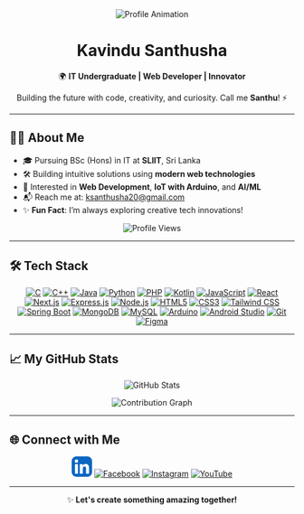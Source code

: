 <div align="center">
  <img src="https://i.giphy.com/media/KzJkzjggfGN5Py6nkT/200.webp" width="100" alt="Profile Animation"/>
  <h1>Kavindu Santhusha</h1>
  <p>🌍 <strong>IT Undergraduate | Web Developer | Innovator</strong></p>
  <p>Building the future with code, creativity, and curiosity. Call me <strong>Santhu</strong>! ⚡</p>
</div>

---

## 👨‍💻 About Me

- 🎓 Pursuing BSc (Hons) in IT at **SLIIT**, Sri Lanka  
- 🛠️ Building intuitive solutions using **modern web technologies**  
- 🤖 Interested in **Web Development**, **IoT with Arduino**, and **AI/ML**  
- 📬 Reach me at: [ksanthusha20@gmail.com](mailto:ksanthusha20@gmail.com)  
- ✨ **Fun Fact**: I’m always exploring creative tech innovations!

<p align="center">
  <img src="https://komarev.com/ghpvc/?username=santhuxx&label=Profile%20Views&color=7C3AED&style=flat" alt="Profile Views"/>
</p>

---

## 🛠️ Tech Stack

<p align="center">
  <a href="https://www.cprogramming.com/" target="_blank"><img src="https://github.com/santhuxx/skill-icons/blob/main/icons/C.svg" alt="C" width="36" height="36"/></a>
  <a href="https://www.w3schools.com/cpp/" target="_blank"><img src="https://github.com/santhuxx/skill-icons/blob/main/icons/CPP.svg" alt="C++" width="36" height="36"/></a>
  <a href="https://www.java.com" target="_blank"><img src="https://github.com/santhuxx/skill-icons/blob/main/icons/Java-Dark.svg" alt="Java" width="36" height="36"/></a>
  <a href="https://www.python.org" target="_blank"><img src="https://github.com/santhuxx/skill-icons/blob/main/icons/Python-Dark.svg" alt="Python" width="36" height="36"/></a>
  <a href="https://www.php.net" target="_blank"><img src="https://github.com/santhuxx/skill-icons/blob/main/icons/PHP-Dark.svg" alt="PHP" width="36" height="36"/></a>
  <a href="https://kotlinlang.org" target="_blank"><img src="https://github.com/santhuxx/skill-icons/blob/main/icons/Kotlin-Dark.svg" alt="Kotlin" width="36" height="36"/></a>
  <a href="https://developer.mozilla.org/en-US/docs/Web/JavaScript" target="_blank"><img src="https://github.com/santhuxx/skill-icons/blob/main/icons/JavaScript.svg" alt="JavaScript" width="36" height="36"/></a>
  <a href="https://reactjs.org/" target="_blank"><img src="https://github.com/santhuxx/skill-icons/blob/main/icons/React-Dark.svg" alt="React" width="36" height="36"/></a>
  <a href="https://nextjs.org/" target="_blank"><img src="https://github.com/santhuxx/skill-icons/blob/main/icons/NextJS-Dark.svg" alt="Next.js" width="36" height="36"/></a>
  <a href="https://expressjs.com" target="_blank"><img src="https://github.com/santhuxx/skill-icons/blob/main/icons/ExpressJS-Dark.svg" alt="Express.js" width="36" height="36"/></a>
  <a href="https://nodejs.org" target="_blank"><img src="https://github.com/santhuxx/skill-icons/blob/main/icons/NodeJS-Dark.svg" alt="Node.js" width="36" height="36"/></a>
  <a href="https://www.w3.org/html/" target="_blank"><img src="https://github.com/santhuxx/skill-icons/blob/main/icons/HTML.svg" alt="HTML5" width="36" height="36"/></a>
  <a href="https://www.w3schools.com/css/" target="_blank"><img src="https://github.com/santhuxx/skill-icons/blob/main/icons/CSS.svg" alt="CSS3" width="36" height="36"/></a>
  <a href="https://tailwindcss.com/" target="_blank"><img src="https://github.com/santhuxx/skill-icons/blob/main/icons/TailwindCSS-Dark.svg" alt="Tailwind CSS" width="36" height="36"/></a>
  <a href="https://spring.io/projects/spring-boot" target="_blank"><img src="https://github.com/santhuxx/skill-icons/blob/main/icons/Spring-Dark.svg" alt="Spring Boot" width="36" height="36"/></a>
  <a href="https://www.mongodb.com/" target="_blank"><img src="https://github.com/santhuxx/skill-icons/blob/main/icons/MongoDB.svg" alt="MongoDB" width="36" height="36"/></a>
  <a href="https://www.mysql.com/" target="_blank"><img src="https://github.com/santhuxx/skill-icons/blob/main/icons/MySQL-Dark.svg" alt="MySQL" width="36" height="36"/></a>
  <a href="https://www.arduino.cc/" target="_blank"><img src="https://github.com/santhuxx/skill-icons/blob/main/icons/Arduino.svg" alt="Arduino" width="36" height="36"/></a>
  <a href="https://developer.android.com" target="_blank"><img src="https://github.com/santhuxx/skill-icons/blob/main/icons/AndroidStudio-Dark.svg" alt="Android Studio" width="36" height="36"/></a>
  <a href="https://git-scm.com/" target="_blank"><img src="https://github.com/santhuxx/skill-icons/blob/main/icons/Git.svg" alt="Git" width="36" height="36"/></a>
  <a href="https://www.figma.com/" target="_blank"><img src="https://github.com/santhuxx/skill-icons/blob/main/icons/Figma-Dark.svg" alt="Figma" width="36" height="36"/></a>
</p>

---

## 📈 My GitHub Stats

<p align="center">
  <img src="https://github-readme-stats.vercel.app/api?username=santhuxx&theme=react&show_icons=true&hide_border=true&count_private=true" alt="GitHub Stats" width="400"/>
</p>

<p align="center">
  <img src="https://github-readme-activity-graph.vercel.app/graph?username=santhuxx&theme=react&hide_border=true" alt="Contribution Graph"/>
</p>

---

## 🌐 Connect with Me

<p align="center">
  <a href="https://linkedin.com/in/kavindu-santhusha-495a64215" target="_blank"><img src="https://github.com/tandpfun/skill-icons/blob/main/icons/LinkedIn.svg" alt="LinkedIn" width="36" height="36"/></a>
  <a href="https://fb.com/santhu.x" target="_blank"><img src="https://raw.githubusercontent.com/rahuldkjain/github-profile-readme-generator/master/src/images/icons/Social/facebook.svg" alt="Facebook" width="36" height="36"/></a>
  <a href="https://instagram.com/_santhu.x" target="_blank"><img src="https://www.edigitalagency.com.au/wp-content/uploads/new-Instagram-icon-png-full-colour.png" alt="Instagram" width="36" height="36"/></a>
  <a href="https://www.youtube.com/@SurfacedHub" target="_blank"><img src="https://github.com/rahuldkjain/github-profile-readme-generator/blob/master/src/images/icons/Social/youtube.svg" alt="YouTube" width="36" height="36"/></a>
</p>

---

<div align="center">
  ✨ <strong>Let's create something amazing together!</strong>
</div>
